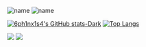 ![name](https://cdn.discordapp.com/attachments/969840354541043753/1046256430887481354/Untitled156_20221126204917.png)
![name](https://cdn.discordapp.com/attachments/969840354541043753/1053794942113288242/Untitled126_20221217155407.png)

[![6ph1nx1s4's GitHub stats-Dark](https://github-readme-stats.vercel.app/api?username=6ph1nx1s4&show_icons=true&theme=dark#gh-dark-mode-only)](https://github.com/6ph1nx1s4/github-readme-stats#gh-dark-mode-only)
[![Top Langs](https://github-readme-stats.vercel.app/api/top-langs/?username=6ph1nx1s4&layout=compact&show_icons=true&theme=radical)]()

![](https://komarev.com/ghpvc/?username=6ph1nx1s4&color=ff0033)
![](https://img.shields.io/github/stars/6ph1nx1s4?color=%23ff0033&style=flat)
